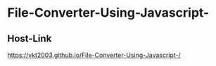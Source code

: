 # File-Converter-Using-Javascript-
## Host-Link
https://vkt2003.github.io/File-Converter-Using-Javascript-/
